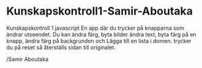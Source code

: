 # Kunskapskontroll1-Samir-Aboutaka
Kunskapskontroll 1 javascript
En app där du trycker på knapparna som ändrar utseendet. Du kan  ändra färg, byta bilder ändra text, byta färg på en knapp, ändra färg på backgrunden och Lägga till en lista i domen.
trycker du på reset så återställs sidan till originalet. 

/Samir Aboutaka
